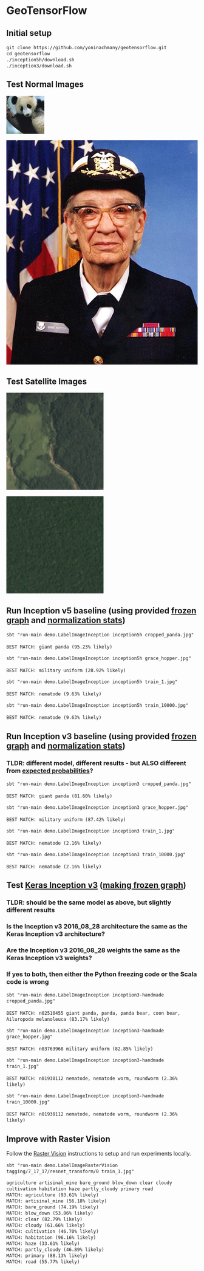 GeoTensorFlow
=======================

## Initial setup

```console
git clone https://github.com/yoninachmany/geotensorflow.git
cd geotensorflow
./inception5h/download.sh
./inception3/download.sh
```

## Test Normal Images

![cropped panda](cropped_panda.jpg)

![grace hopper](grace_hopper.jpg)

## Test Satellite Images

![train 1](train_1.jpg)

![train 10000](train_10000.jpg)

## Run Inception v5 baseline (using provided [frozen graph](https://github.com/tensorflow/tensorflow/blob/r1.2/tensorflow/java/src/main/java/org/tensorflow/examples/LabelImage.java#L37) and [normalization stats](https://github.com/tensorflow/tensorflow/blob/r1.2/tensorflow/java/src/main/java/org/tensorflow/examples/LabelImage.java#L85-L86))

```console
sbt "run-main demo.LabelImageInception inception5h cropped_panda.jpg"

BEST MATCH: giant panda (95.23% likely)
```

```console
sbt "run-main demo.LabelImageInception inception5h grace_hopper.jpg"

BEST MATCH: military uniform (28.92% likely)
```

```console
sbt "run-main demo.LabelImageInception inception5h train_1.jpg"

BEST MATCH: nematode (9.63% likely)
```

```console
sbt "run-main demo.LabelImageInception inception5h train_10000.jpg"

BEST MATCH: nematode (9.63% likely)
```

## Run Inception v3 baseline (using provided [frozen graph](https://www.tensorflow.org/tutorials/image_recognition#usage_with_the_c_api) and [normalization stats](https://github.com/tensorflow/tensorflow/blob/r1.2/tensorflow/java/src/main/java/org/tensorflow/examples/LabelImage.java#L85-L86))

### TLDR: different model, different results - but ALSO different from [expected probabilities](https://www.tensorflow.org/tutorials/image_recognition#usage_with_the_c_api)?

```console
sbt "run-main demo.LabelImageInception inception3 cropped_panda.jpg"

BEST MATCH: giant panda (81.60% likely)
```

```console
sbt "run-main demo.LabelImageInception inception3 grace_hopper.jpg"

BEST MATCH: military uniform (87.42% likely)
```

```console
sbt "run-main demo.LabelImageInception inception3 train_1.jpg"

BEST MATCH: nematode (2.16% likely)
```

```console
sbt "run-main demo.LabelImageInception inception3 train_10000.jpg"

BEST MATCH: nematode (2.16% likely)
```

## Test [Keras Inception v3](https://keras.io/applications/#inceptionv3) ([making frozen graph](https://github.com/yoninachmany/geotensorflow/blob/master/inception3-homemade/Raster%2BVision%2Bmodel%2Bto%2BTensorFlow%2Bprotobuf.ipynb)) 

### TLDR: should be the same model as above, but slightly different results

### Is the Inception v3 2016_08_28 architecture the same as the Keras Inception v3 architecture?

### Are the Inception v3 2016_08_28 weights the same as the Keras Inception v3 weights?

### If yes to both, then either the Python freezing code or the Scala code is wrong

```console
sbt "run-main demo.LabelImageInception inception3-handmade cropped_panda.jpg"

BEST MATCH: n02510455 giant panda, panda, panda bear, coon bear, Ailuropoda melanoleuca (83.17% likely)
```

```console
sbt "run-main demo.LabelImageInception inception3-handmade grace_hopper.jpg"

BEST MATCH: n03763968 military uniform (82.85% likely)
```

```console
sbt "run-main demo.LabelImageInception inception3-handmade train_1.jpg"

BEST MATCH: n01930112 nematode, nematode worm, roundworm (2.36% likely)
```

```console
sbt "run-main demo.LabelImageInception inception3-handmade train_10000.jpg"

BEST MATCH: n01930112 nematode, nematode worm, roundworm (2.36% likely)
```

## Improve with Raster Vision

Follow the [Raster Vision](https://github.com/azavea/raster-vision) instructions to setup and run experiments locally.

```console
sbt "run-main demo.LabelImageRasterVision tagging/7_17_17/resnet_transform/0 train_1.jpg"
```

```
agriculture artisinal_mine bare_ground blow_down clear cloudy cultivation habitation haze partly_cloudy primary road 
MATCH: agriculture (93.61% likely)
MATCH: artisinal_mine (56.18% likely)
MATCH: bare_ground (74.19% likely)
MATCH: blow_down (53.86% likely)
MATCH: clear (82.79% likely)
MATCH: cloudy (61.66% likely)
MATCH: cultivation (46.70% likely)
MATCH: habitation (96.16% likely)
MATCH: haze (33.61% likely)
MATCH: partly_cloudy (46.89% likely)
MATCH: primary (88.13% likely)
MATCH: road (55.77% likely)
```
